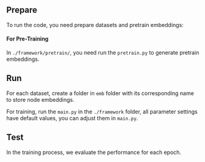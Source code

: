 ## Prepare

To run the code, you need prepare datasets and pretrain embeddings:

#### For Pre-Training

In ```./framework/pretrain/```, you need run the ```pretrain.py``` to generate pretrain embeddings.

## Run

For each dataset, create a folder in ```emb``` folder with its corresponding name to store node embeddings.

For training, run the ```main.py``` in the ```./framework``` folder, all parameter settings have default values, you can adjust them in ```main.py```.

## Test

In the training process, we evaluate the performance for each epoch.

